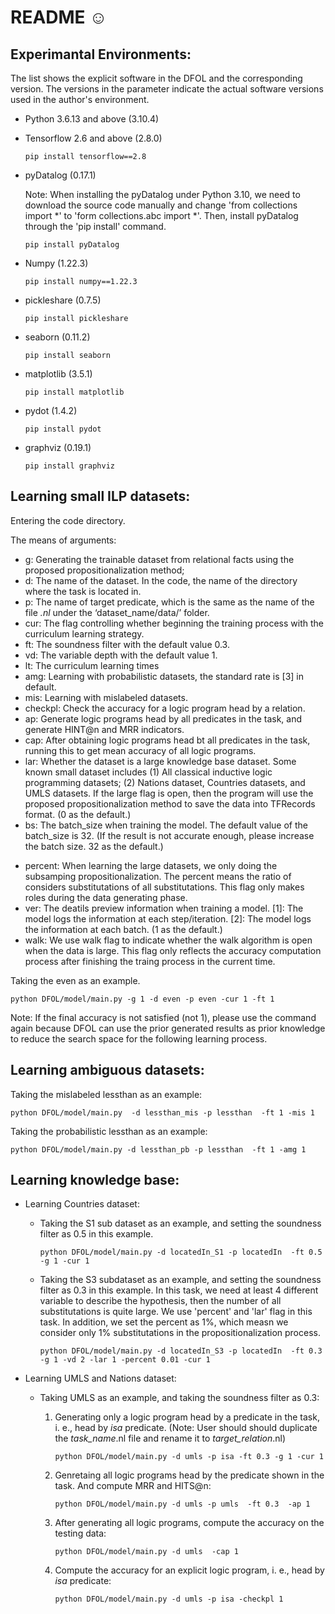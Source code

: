 # README ☺️

## Experimantal Environments:

The list shows the explicit software in the DFOL and the corresponding version. The versions in the parameter indicate the actual software versions used in the author's environment.

- Python 3.6.13 and above (3.10.4)

- Tensorflow  2.6 and above (2.8.0)

  ```shell
  pip install tensorflow==2.8
  ```

- pyDatalog  (0.17.1)
  
  Note: When installing the pyDatalog under Python 3.10, we need to download the source code manually and change 'from  collections import *' to 'form collections.abc import *'. Then, install pyDatalog through the 'pip install' command. 

  ```shell
  pip install pyDatalog
  ```

- Numpy (1.22.3)

  ```
  pip install numpy==1.22.3
  ```

- pickleshare  (0.7.5)

  ```
  pip install pickleshare
  ```

- seaborn (0.11.2)

  ```
  pip install seaborn
  ```

- matplotlib (3.5.1)

  ```
  pip install matplotlib
  ```

- pydot (1.4.2)

  ```shell
  pip install pydot
  ```

- graphviz (0.19.1)

  ```shell
  pip install graphviz	
  ```

## Learning small ILP datasets:

Entering the code directory.

The means of arguments:

- g: Generating the trainable dataset from relational facts using the proposed propositionalization method;
- d: The name of the dataset. In the code, the name of the directory where the task is located in. 
- p: The name of target predicate, which is the same as the name of the file *.nl* under the ‘dataset_name/data/’ folder. 
- cur: The flag controlling whether beginning the training process with the curriculum learning strategy. 
- ft: The soundness filter with the default value 0.3.
- vd: The variable depth with the default value 1. 
- lt: The curriculum learning times
- amg: Learning with probabilistic datasets, the standard rate is [3] in default.
- mis: Learning with mislabeled datasets. 
- checkpl: Check the accuracy for a logic program head by a relation.
- ap: Generate logic programs head by all predicates in the task, and generate HINT@n and MRR indicators. 
- cap: After obtaining logic programs head bt all predicates in the task, running this to get mean accuracy of all logic programs. 
- lar: Whether the dataset is a large knowledge base dataset. Some known small dataset includes (1) All classical inductive logic programming datasets; (2) Nations dataset, Countries datasets, and UMLS datasets. If the large flag is open, then the program will use the proposed propositionalization method to save the data into TFRecords format. (0 as the default.)
- bs: The batch_size when training the model. The default value of the batch_size is 32. (If the result is not accurate enough, please increase the batch size. 32 as the default.)
<!-- - ete: This flag indicates the program will use the data predicted from the embedding-based link prediction model to generate trainable data. At the same time, the trainable data are stored in the TFRecords format. When this flag is open, the large flag is open in the default. Hence, we do not need to open 'lar' flag mannually. (0 as the default.) -->
- percent: When learning the large datasets, we only doing the subsamping propositionalization. The percent means the ratio of considers substitutations of all substitutations. This flag only makes roles during the data generating phase. 
- ver: The deatils preview information when training a model. [1]: The model logs the information at each step/iteration. [2]: The model logs the information at each batch. (1 as the default.) 
- walk: We use walk flag to indicate whether the walk algorithm is open when the data is large. This flag only reflects the accuracy computation process after finishing the traing process in the current time.


Taking the even as an example. 

```shell
python DFOL/model/main.py -g 1 -d even -p even -cur 1 -ft 1
```

Note: If the final accuracy is not satisfied (not 1), please use the command again because DFOL can use the prior generated results as prior knowledge to reduce the search space for the following learning process. 

## Learning ambiguous datasets:

Taking the mislabeled lessthan as an example:

```shell
python DFOL/model/main.py  -d lessthan_mis -p lessthan  -ft 1 -mis 1
```

Taking the probabilistic lessthan as an example:

```shell
python DFOL/model/main.py -d lessthan_pb -p lessthan  -ft 1 -amg 1
```

## Learning knowledge base:

- Learning Countries dataset:

  - Taking the S1 sub dataset as an example, and setting the soundness filter as 0.5 in this example.

    ```shell
    python DFOL/model/main.py -d locatedIn_S1 -p locatedIn  -ft 0.5 -g 1 -cur 1
    ```
  - Taking the S3 subdataset as an example, and setting the soundness filter as 0.3 in this example. In this task, we need at least 4 different variable to describe the hypothesis, then the number of all substitutations is quite large. We use 'percent' and 'lar' flag in this task. In addition, we set the percent as 1%, which measn we consider only 1% substitutations in the propositionalization process.  

    ```shell
    python DFOL/model/main.py -d locatedIn_S3 -p locatedIn  -ft 0.3 -g 1 -vd 2 -lar 1 -percent 0.01 -cur 1
    ```


- Learning UMLS and Nations dataset:

  - Taking UMLS as an example, and taking the soundness filter as 0.3:

    1. Generating only a logic program head by a predicate in the task, i. e., head by *isa* predicate. (Note: User should should duplicate the *task_name*.nl file and rename it to *target_relation*.nl)

       ```shell
       python DFOL/model/main.py -d umls -p isa -ft 0.3 -g 1 -cur 1
       ```

    2. Genretaing all logic programs head by the predicate shown in the task. And compute MRR and HITS@n:

       ```shell
       python DFOL/model/main.py -d umls -p umls  -ft 0.3  -ap 1
       ```

    3. After generating all logic programs, compute the accuracy on the testing data:

       ```shell
       python DFOL/model/main.py -d umls  -cap 1 
       ```

    4. Compute the accuracy for an explicit logic program, i. e., head by *isa* predicate:

       ```shell
       python DFOL/model/main.py -d umls -p isa -checkpl 1 
       ```
